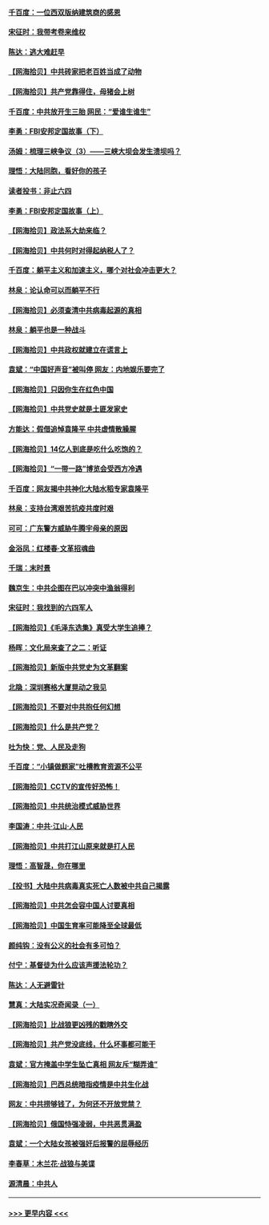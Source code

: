 #### [千百度：一位西双版纳建筑商的感恩](../pages/nsc993/n12998487.md?t=06042052) 
#### [宋征时：我带考卷来维权](../pages/nsc993/n12994088.md?t=06042052) 
#### [陈达：逃大难赶早](../pages/nsc993/n12993569.md?t=06042052) 
#### [【网海拾贝】中共砖家把老百姓当成了动物](../pages/nsc993/n12993483.md?t=06042052) 
#### [【网海拾贝】共产党靠得住，母猪会上树](../pages/nsc993/n12990730.md?t=06042052) 
#### [千百度：中共放开生三胎 网民：“爱谁生谁生”](../pages/nsc993/n12990644.md?t=06042052) 
#### [李勇：FBI安邦定国故事（下）](../pages/nsc993/n12987854.md?t=06042052) 
#### [汤姆：梳理三峡争议（3）——三峡大坝会发生溃坝吗？](../pages/nsc993/n12989806.md?t=06042052) 
#### [理悟：大陆同胞，看好你的孩子](../pages/nsc993/n12989778.md?t=06042052) 
#### [读者投书：非止六四](../pages/nsc993/n12989673.md?t=06042052) 
#### [李勇：FBI安邦定国故事（上）](../pages/nsc993/n12987749.md?t=06042052) 
#### [【网海拾贝】政法系大劫来临？](../pages/nsc993/n12987596.md?t=06042052) 
#### [【网海拾贝】中共何时对得起纳税人了？](../pages/nsc993/n12985578.md?t=06042052) 
#### [千百度：躺平主义和加速主义，哪个对社会冲击更大？](../pages/nsc993/n12985512.md?t=06042052) 
#### [林泉：论认命可以而躺平不行](../pages/nsc993/n12985505.md?t=06042052) 
#### [【网海拾贝】必须查清中共病毒起源的真相](../pages/nsc993/n12984276.md?t=06042052) 
#### [林泉：躺平也是一种战斗](../pages/nsc993/n12984194.md?t=06042052) 
#### [【网海拾贝】中共政权就建立在谎言上](../pages/nsc993/n12981880.md?t=06042052) 
#### [袁斌：“中国好声音”被叫停 网友：内地娱乐要完了](../pages/nsc993/n12981826.md?t=06042052) 
#### [【网海拾贝】只因你生在红色中国](../pages/nsc993/n12979096.md?t=06042052) 
#### [【网海拾贝】中共党史就是土匪发家史](../pages/nsc993/n12976478.md?t=06042052) 
#### [方能达：假借追悼袁隆平 中共虚情散臊腥](../pages/nsc993/n12976396.md?t=06042052) 
#### [【网海拾贝】14亿人到底是吃什么吃饱的？](../pages/nsc993/n12974125.md?t=06042052) 
#### [【网海拾贝】“一带一路”博览会受西方冷遇](../pages/nsc993/n12971787.md?t=06042052) 
#### [千百度：网友揭中共神化大陆水稻专家袁隆平](../pages/nsc993/n12971733.md?t=06042052) 
#### [林泉：支持台湾艰苦抗疫共度时艰](../pages/nsc993/n12971350.md?t=06042052) 
#### [可可：广东警方威胁牛腾宇母亲的原因](../pages/nsc993/n12971100.md?t=06042052) 
#### [金浴凤：红楼春·文革招魂曲](../pages/nsc993/n12970354.md?t=06042052) 
#### [千瑞：末时景](../pages/nsc993/n12970337.md?t=06042052) 
#### [魏京生：中共企图在巴以冲突中渔翁得利](../pages/nsc993/n12970286.md?t=06042052) 
#### [宋征时：我找到的六四军人](../pages/nsc993/n12970213.md?t=06042052) 
#### [【网海拾贝】《毛泽东选集》真受大学生追捧？](../pages/nsc993/n12968779.md?t=06042052) 
#### [杨晖：文化局来查了之二：听证](../pages/nsc993/n12966528.md?t=06042052) 
#### [【网海拾贝】新版中共党史为文革翻案](../pages/nsc993/n12967526.md?t=06042052) 
#### [北隐：深圳赛格大厦晃动之我见](../pages/nsc993/n12967393.md?t=06042052) 
#### [【网海拾贝】不要对中共抱任何幻想](../pages/nsc993/n12965222.md?t=06042052) 
#### [【网海拾贝】什么是共产党？](../pages/nsc993/n12962781.md?t=06042052) 
#### [吐为快：党、人民及走狗](../pages/nsc993/n12962747.md?t=06042052) 
#### [千百度：“小镇做题家”吐槽教育资源不公平](../pages/nsc993/n12962705.md?t=06042052) 
#### [【网海拾贝】CCTV的宣传好恐怖！](../pages/nsc993/n12959984.md?t=06042052) 
#### [【网海拾贝】中共统治模式威胁世界](../pages/nsc993/n12957622.md?t=06042052) 
#### [李国涛：中共‧江山‧人民](../pages/nsc993/n12957502.md?t=06042052) 
#### [【网海拾贝】中共打江山原来就是打人民](../pages/nsc993/n12954345.md?t=06042052) 
#### [理悟：高智晟，你在哪里](../pages/nsc993/n12953115.md?t=06042052) 
#### [【投书】大陆中共病毒真实死亡人数被中共自己揭露](../pages/nsc993/n12953050.md?t=06042052) 
#### [【网海拾贝】中共怎会容中国人讨要真相](../pages/nsc993/n12952161.md?t=06042052) 
#### [【网海拾贝】中国生育率可能降至全球最低](../pages/nsc993/n12948793.md?t=06042052) 
#### [颜纯钩：没有公义的社会有多可怕？](../pages/nsc993/n12947626.md?t=06042052) 
#### [付宁：基督徒为什么应该声援法轮功？](../pages/nsc993/n12947233.md?t=06042052) 
#### [陈达：人无避雷针](../pages/nsc993/n12947098.md?t=06042052) 
#### [慧真：大陆实况奇闻录（一）](../pages/nsc993/n12945811.md?t=06042052) 
#### [【网海拾贝】比战狼更凶残的戳瞎外交](../pages/nsc993/n12945717.md?t=06042052) 
#### [【网海拾贝】共产党没底线，什么坏事都可能干](../pages/nsc993/n12942090.md?t=06042052) 
#### [袁斌：官方掩盖中学生坠亡真相 网友斥“糊弄谁”](../pages/nsc993/n12942029.md?t=06042052) 
#### [【网海拾贝】巴西总统暗指疫情是中共生化战](../pages/nsc993/n12938999.md?t=06042052) 
#### [网友：中共捞够钱了，为何还不开放党禁？](../pages/nsc993/n12938952.md?t=06042052) 
#### [【网海拾贝】俄国恃强凌弱，中共恶贯满盈](../pages/nsc993/n12936626.md?t=06042052) 
#### [袁斌：一个大陆女孩被强奸后报警的屈辱经历](../pages/nsc993/n12936547.md?t=06042052) 
#### [李春草：木兰花·战狼与美谍](../pages/nsc993/n12935995.md?t=06042052) 
#### [源清晨：中共人](../pages/nsc993/n12935589.md?t=06042052) 

----
#### [ >>> 更早内容 <<< ](../indexes/nsc993-earlier.md)
